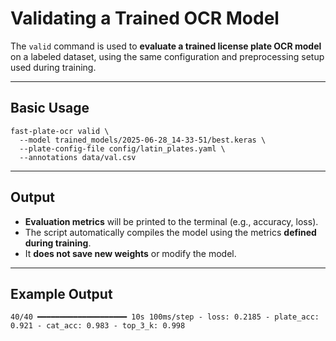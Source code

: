 # Validating a Trained OCR Model

The `valid` command is used to **evaluate a trained license plate OCR model** on a labeled dataset, using the same
configuration and preprocessing setup used during training.

---

## Basic Usage

```shell
fast-plate-ocr valid \
  --model trained_models/2025-06-28_14-33-51/best.keras \
  --plate-config-file config/latin_plates.yaml \
  --annotations data/val.csv
```

---

## Output

- **Evaluation metrics** will be printed to the terminal (e.g., accuracy, loss).
- The script automatically compiles the model using the metrics **defined during training**.
- It **does not save new weights** or modify the model.

---

## Example Output

```
40/40 ━━━━━━━━━━━━━━━━━━━━ 10s 100ms/step - loss: 0.2185 - plate_acc: 0.921 - cat_acc: 0.983 - top_3_k: 0.998
```
